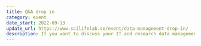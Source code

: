 ```yaml
---
title: Q&A drop in
category: event
date_start: 2022-09-13
update_url: https://www.scilifelab.se/event/data-management-drop-in/
description: If you want to discuss your IT and research data management needs – join the Research Data Management Q&A drop in!
---
```

